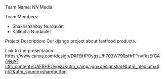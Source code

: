 Team Name: NN Media

Team Members:
 - Shakhshanbay Nurdaulet
 - Kalidolla Nurdaulet

Project Description: Our django project about fastfood products. 
 
Link to the presentation: https://www.canva.com/design/DAFBHPOygsU/h703W790pHrPTnvfksEfGA/view?utm_content=DAFBHPOygsU&utm_campaign=designshare&utm_medium=link2&utm_source=sharebutton
